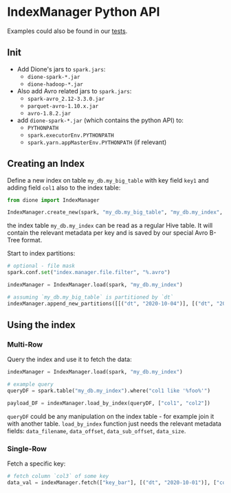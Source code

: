 # IndexManager Python API
Examples could also be found in our [tests](dione-spark/src/test/python/index_manager_test.py).

## Init
- Add Dione's jars to `spark.jars`:
  - `dione-spark-*.jar`
  - `dione-hadoop-*.jar`
- Also add Avro related jars to `spark.jars`:
  - `spark-avro_2.12-3.3.0.jar`
  - `parquet-avro-1.10.x.jar`
  - `avro-1.8.2.jar`
- add `dione-spark-*.jar` (which contains the python API) to:
  - `PYTHONPATH`
  - `spark.executorEnv.PYTHONPATH`
  - `spark.yarn.appMasterEnv.PYTHONPATH` (if relevant)

## Creating an Index
Define a new index on table `my_db.my_big_table` with key field `key1` and adding field `col1` also to the index table:
```python
from dione import IndexManager

IndexManager.create_new(spark, "my_db.my_big_table", "my_db.my_index", ["key1"], ["col1"])
```
the index table `my_db.my_index` can be read as a regular Hive table. It will contain the relevant metadata per key and is
saved by our special Avro B-Tree format.

Start to index partitions:
```python
# optional - file mask
spark.conf.set("index.manager.file.filter", "%.avro")

indexManager = IndexManager.load(spark, "my_db.my_index")

# assuming `my_db.my_big_table` is partitioned by `dt` 
indexManager.append_new_partitions([[("dt", "2020-10-04")], [("dt", "2020-10-05")]])
```

## Using the index
### Multi-Row
Query the index and use it to fetch the data:
```python
indexManager = IndexManager.load(spark, "my_db.my_index")

# example query
queryDF = spark.table("my_db.my_index").where("col1 like '%foo%'")

payload_DF = indexManager.load_by_index(queryDF, ["col1", "col2"])
``` 
`queryDF` could be any manipulation on the index table - for example join it with another table.
`load_by_index` function just needs the relevant metadata fields: `data_filename`, `data_offset`, `data_sub_offset`, `data_size`.

### Single-Row
Fetch a specific key:
```python
# fetch column `col3` of some key
data_val = indexManager.fetch(["key_bar"], [("dt", "2020-10-01")], ["col3"])
```
